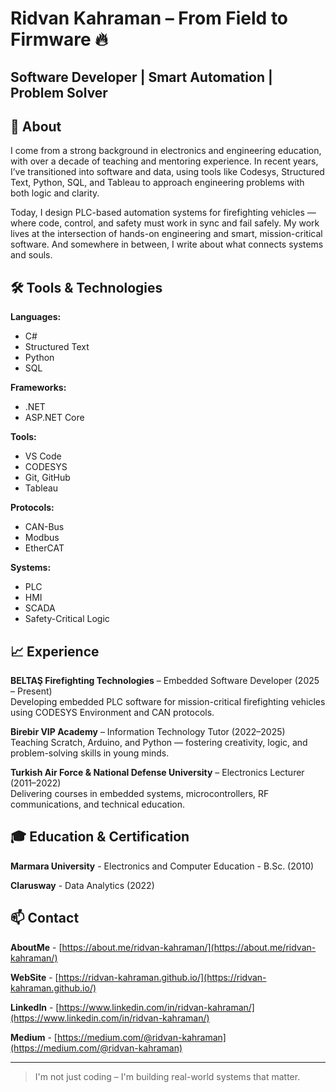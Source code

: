 # Ridvan Kahraman – From Field to Firmware 🔥
## Software Developer | Smart Automation | Problem Solver

## 🎯 About

I come from a strong background in electronics and engineering education, with over a decade of teaching and mentoring experience. In recent years, I’ve transitioned into software and data, using tools like Codesys, Structured Text, Python, SQL, and Tableau to approach engineering problems with both logic and clarity.

Today, I design PLC-based automation systems for firefighting vehicles — where code, control, and safety must work in sync and fail safely. My work lives at the intersection of hands-on engineering and smart, mission-critical software. And somewhere in between, I write about what connects systems and souls.

## 🛠️ Tools & Technologies

**Languages:**  
- C#  
- Structured Text  
- Python  
- SQL  

**Frameworks:**  
- .NET  
- ASP.NET Core  

**Tools:**  
- VS Code  
- CODESYS  
- Git, GitHub  
- Tableau  

**Protocols:**  
- CAN-Bus  
- Modbus  
- EtherCAT  

**Systems:**  
- PLC  
- HMI  
- SCADA  
- Safety-Critical Logic

## 📈 Experience

**BELTAŞ Firefighting Technologies** – Embedded Software Developer (2025 – Present)  
Developing embedded PLC software for mission-critical firefighting vehicles using CODESYS Environment and CAN protocols.  

**Birebir VIP Academy** – Information Technology Tutor (2022–2025)  
Teaching Scratch, Arduino, and Python — fostering creativity, logic, and problem-solving skills in young minds.  

**Turkish Air Force & National Defense University** – Electronics Lecturer (2011–2022)  
Delivering courses in embedded systems, microcontrollers, RF communications, and technical education.  

## 🎓 Education & Certification

**Marmara University** - Electronics and Computer Education - B.Sc. (2010)

**Clarusway** - Data Analytics (2022)

## 📫 Contact

**AboutMe**  - [https://about.me/ridvan-kahraman/](https://about.me/ridvan-kahraman/)

**WebSite**   - [https://ridvan-kahraman.github.io/](https://ridvan-kahraman.github.io/)

**LinkedIn**  - [https://www.linkedin.com/in/ridvan-kahraman/](https://www.linkedin.com/in/ridvan-kahraman/)

**Medium**    - [https://medium.com/@ridvan-kahraman](https://medium.com/@ridvan-kahraman)

---

> I'm not just coding – I'm building real-world systems that matter.
